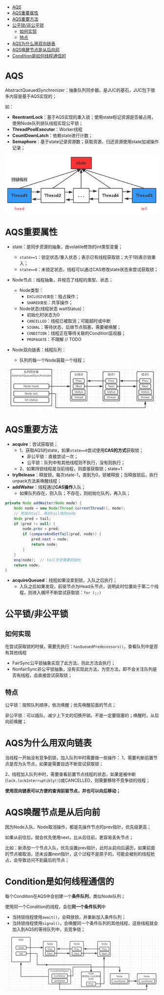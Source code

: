- [AQS](#aqs)
- [AQS重要属性](#aqs重要属性)
- [AQS重要方法](#aqs重要方法)
- [公平锁/非公平锁](#公平锁非公平锁)
  - [如何实现](#如何实现)
  - [特点](#特点)
- [AQS为什么用双向链表](#aqs为什么用双向链表)
- [AQS唤醒节点是从后向前](#aqs唤醒节点是从后向前)
- [Condition是如何线程通信的](#condition是如何线程通信的)

# AQS
AbstractQueuedSynchronizer：抽象队列同步器，是JUC的基石，JUC包下很多内容是基于AQS实现的；

如：
- **ReentrantLock**：基于AQS实现的重入锁；使用state标记资源是否被占用，使用Node队列排队线程实现公平锁；
- **ThreadPoolExecutor**：Worker线程
- **CountDownLatch**：依赖state进行计数；
- **Semaphore**：基于state记录资源数；获取资源、归还资源使用state加减操作记录；

![](../../../images/aqs.png)


# AQS重要属性
- state：是同步资源的抽象，由volatile修饰的int类型变量；
  - `state>=1`：锁定状态/重入状态；表示已有线程获取锁；大于1则表示锁重入；
  - `state==0`：未锁定状态，线程可以通过CAS修改state状态来尝试获取锁；

- Node节点：线程抽象，并规范了线程的类型、状态；
  - Node类型：
    - `EXCLUSIVE类型`：独占操作；
    - `SHARED类型`：共享操作；
  - Node状态(线程状态 waitStatus)：
    - 初始化时状态为0
    - `CANCELLED`：线程已被取消；可能超时或中断
    - `SIGNAL`：等待状态，后继节点阻塞，需要被唤醒；
    - `CONDITION`：线程正在等待关联的Condition监视器；
    - `PROPAGATE`：不理解 // TODO

- Node双向链表：线程队列：
  - 队列的每一个Node装载一个线程；

![](../../../images/AQS-node.png)
# AQS重要方法
- **acquire**：尝试获取锁；
  - 1、获取AQS的state，如果`state==0`尝试使用**CAS的方式**获取锁；
    - 非公平锁：直接尝试一次；
    - 公平锁：队列中有其他线程则不执行，没有则执行；
  - 2、如果持锁线程是当前线程，则直接获取锁；state+1
- **tryRelease**：释放锁，每次state-1，直到为0，锁被释放；当释放锁后，执行unpack方法来唤醒线程；
- **addWaiter**：线程通过**CAS操作**入队；
  - 如果队列存在，则入队；不存在，则初始化队列，再入队；
```java
private Node addWaiter(Node mode) {
    Node node = new Node(Thread.currentThread(), mode);
    // 先指向tail，再将tail指向node
    Node pred = tail;
    if (pred != null) {
        node.prev = pred;
        if (compareAndSetTail(pred, node)) {
            pred.next = node;
            return node;
        }
    }
    enq(node);  // tail为空需要初始化
    return node;
}
```
- **acquireQueued**：线程如果没拿到锁，入队之后执行；
  - 入队之后如果发现，前驱节点为Head头节点，说明此时位置处于第二个线程，则进入循环不断尝试获取锁：`for (;;)`

# 公平锁/非公平锁

## 如何实现
在尝试获取锁的时候，需要先执行：`hasQueuedPredecessors()`，查看队列中是否有其他线程
- FairSync公平锁抽象实现了此方法，则此方法会执行；
- NonfairSync非公平锁抽象，没有实现此方法，为空方法，即不会关注队列是否有线程，会直接尝试获取锁；

## 特点

公平锁：按照队列顺序，依次唤醒；优先唤醒前面的节点；

非公平锁：可以插队，减少上下文的切换开销，不是一定要阻塞的；唤醒时，从后向前唤醒；

# AQS为什么用双向链表
当线程一开始没有竞争到锁，加入队列中时需要做一些操作：
1、需要判断前置节点是否为头节点，如果是需要自选不断尝试获取锁；

2、线程加入队列中时，需要查看前置节点线程的状态，如果是被中断(`lock.lockInterruptibly()`)或CANCELLED，则需要移除不竞争锁的线程；

**使用双向链表可以方便的查询前驱节点，并也可以向后移动；**

# AQS唤醒节点是从后向前

因为Node入队、Node取消操作，都是先操作节点的prev指针，优先级更高；

如果从前往后，就会优先使用next，比从后往前，更容易丢失节点；

比如：新添加一个节点入队，优先设置prev指针，此时从前向后遍历，如果前面的节点被取消，还未设置next指针，这个过程不是原子的，可能会被别的线程抢占，会导致访问不到最后的节点；


# Condition是如何线程通信的

每个Condition在AQS中会创建一个**条件队列**，类似Node队列；

使用同一个Condition的线程，会在**同一个条件队列**中
- 当持锁线程使用`await()`，会释放锁，并重新加入条件队列；
- 当持锁线程使用`signal()`，会唤醒同一个条件队列的其他线程，这些线程就会加入到AQS的等待队列中，去竞争锁；


![](../../../images/condition.png)